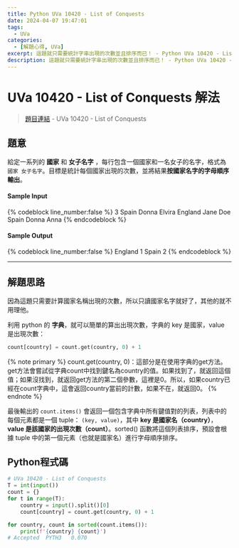 ```yaml
---
title: Python UVa 10420 - List of Conquests
date: 2024-04-07 19:47:01
tags:
  - UVa
categories:
  - [解題心得, UVa]
excerpt: 這題就只需要統計字串出現的次數並且排序而已！ - Python UVa 10420 - List of Conquests 解題心得
description: 這題就只需要統計字串出現的次數並且排序而已！ - Python UVa 10420 - List of Conquests 解題心得
---
```

# UVa 10420 - List of Conquests 解法

>[題目連結](https://onlinejudge.org/index.php?option=onlinejudge&Itemid=8&category=16&page=show_problem&problem=1361) - UVa 10420 - List of Conquests


## 題意
給定一系列的 **國家** 和 **女子名字** ，每行包含一個國家和一名女子的名字，格式為 `國家 女子名字`。目標是統計每個國家出現的次數，並將結果**按國家名字的字母順序輸出**。


#### Sample Input 
{% codeblock line_number:false %}
3
Spain Donna Elvira
England Jane Doe
Spain Donna Anna
{% endcodeblock %}

#### Sample Output 
{% codeblock line_number:false %}
England 1
Spain 2
{% endcodeblock %}

---

## 解題思路
因為這題只需要計算國家名稱出現的次數，所以只讀國家名字就好了，其他的就不用理他。

利用 python 的 **字典**，就可以簡單的算出出現次數，字典的 key 是國家，value 是出現次數：
```python
count[country] = count.get(country, 0) + 1
```

{% note primary %}
count.get(country, 0)：這部分是在使用字典的get方法。get方法會嘗試從字典count中找到鍵名為country的值。如果找到了，就返回這個值；如果沒找到，就返回get方法的第二個參數，這裡是0。所以，如果country已經在count字典中，這會返回country當前的計數，如果不在，就返回0。
{% endnote %}

最後輸出的 `count.items()` 會返回一個包含字典中所有鍵值對的列表，列表中的每個元素都是一個 tuple： `(key, value)`，其中 **key 是國家名（country）**，**value 是該國家的出現次數（count）**。sorted() 函數將這個列表排序，預設會根據 tuple 中的第一個元素（也就是國家名）進行字母順序排序。

## Python程式碼
```python
# UVa 10420 - List of Conquests
T = int(input())
count = {}
for t in range(T):
    country = input().split()[0]
    count[country] = count.get(country, 0) + 1

for country, count in sorted(count.items()):
    print(f'{country} {count}')
# Accepted	PYTH3	0.070
```